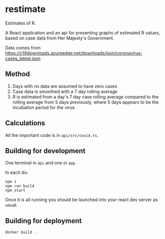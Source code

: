 # restimate

Estimates of R.

A React application and an api for presenting graphs of estimated R values, based on case data from Her Majesty's Government.

Data comes from https://c19downloads.azureedge.net/downloads/json/coronavirus-cases_latest.json

## Method

1. Days with no data are assumed to have zero cases
2. Case data is smoothed with a 7 day rolling average
3. R is estimated from a day's 7 day case rolling average compared to the rolling average from 5 days previously, where 5 days appears to be the incubation period for the virus

## Calculations

All the important code is in `api/src/covid.ts`.

## Building for development

One terminal in `api` and one in `app`.

In each do:

    npm i
    npm run build
    npm start

Once it is all running you should be launched into your react dev server as usual.

## Building for deployment

    docker build .

